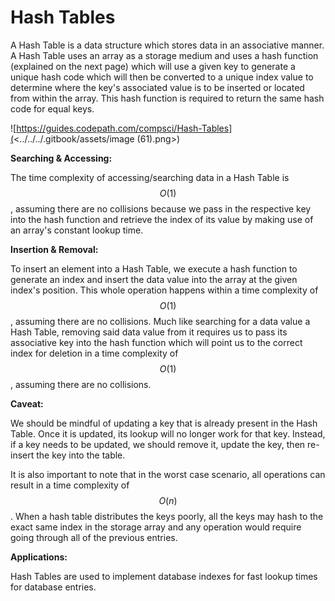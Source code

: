 # Hash Tables

A Hash Table is a data structure which stores data in an associative manner. A Hash Table uses an array as a storage medium and uses a hash function (explained on the next page) which will use a given key to generate a unique hash code which will then be converted to a unique index value to determine where the key's associated value is to be inserted or located from within the array. This hash function is required to return the same hash code for equal keys.

![https://guides.codepath.com/compsci/Hash-Tables](<../../../.gitbook/assets/image (61).png>)

**Searching & Accessing:**

The time complexity of accessing/searching data in a Hash Table is $$O(1)$$, assuming there are no collisions because we pass in the respective key into the hash function and retrieve the index of its value by making use of an array's constant lookup time.

**Insertion & Removal:**&#x20;

To insert an element into a Hash Table, we execute a hash function to generate an index and insert the data value into the array at the given index's position. This whole operation happens within a time complexity of $$O(1)$$, assuming there are no collisions. Much like searching for a data value a Hash Table, removing said data value from it requires us to pass its associative key into the hash function which will point us to the correct index for deletion in a time complexity of $$O(1)$$, assuming there are no collisions.

**Caveat:**

We should be mindful of updating a key that is already present in the Hash Table. Once it is updated, its lookup will no longer work for that key. Instead, if a key needs to be updated, we should remove it, update the key, then re-insert the key into the table.&#x20;

It is also important to note that in the worst case scenario, all operations can result in a time complexity of $$O(n)$$. When a hash table distributes the keys poorly, all the keys may hash to the exact same index in the storage array and any operation would require going through all of the previous entries.

**Applications:**

Hash Tables are used to implement database indexes for fast lookup times for database entries.
